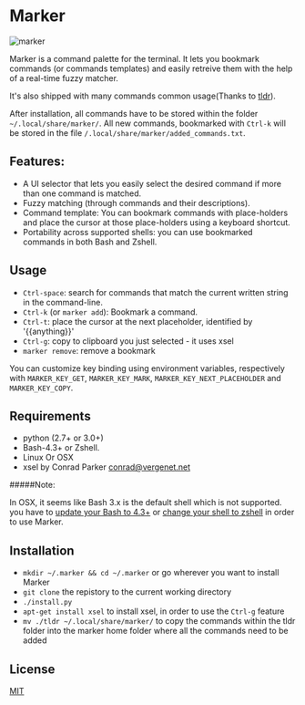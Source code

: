 # Marker

![marker](https://cloud.githubusercontent.com/assets/2557967/14209204/d99db934-f81a-11e5-910c-9d34ac155d18.gif)

Marker is a command palette for the terminal. It lets you bookmark commands (or commands templates) and easily retreive them with the help of a real-time fuzzy matcher.

It's also shipped with many commands common usage(Thanks to [tldr](https://github.com/tldr-pages/tldr)).

After installation, all commands have to be stored within the folder `~/.local/share/marker/`.
All new commands, bookmarked with `Ctrl-k` will be stored in the file `/.local/share/marker/added_commands.txt`.

## Features:
- A UI selector that lets you easily select the desired command if more than one command is matched.
- Fuzzy matching (through commands and their descriptions).
- Command template: You can bookmark commands with place-holders and place the cursor at those place-holders using a keyboard shortcut.
- Portability across supported shells: you can use bookmarked commands in both Bash and Zshell.

## Usage
- `Ctrl-space`: search for commands that match the current written string in the command-line.
- `Ctrl-k` (or `marker add`): Bookmark a command.
- `Ctrl-t`: place the cursor at the next placeholder, identified by '{{anything}}'
- `Ctrl-g`: copy to clipboard you just selected - it uses xsel
- `marker remove`: remove a bookmark

You can customize key binding using environment variables, respectively with ```MARKER_KEY_GET```, ```MARKER_KEY_MARK```, ```MARKER_KEY_NEXT_PLACEHOLDER``` and ```MARKER_KEY_COPY```.

## Requirements
- python (2.7+ or 3.0+)
- Bash-4.3+ or Zshell.
- Linux Or OSX
- xsel by Conrad Parker <conrad@vergenet.net>

#####Note:

In OSX, it seems like Bash 3.x is the default shell which is not supported. you have to [update your Bash to 4.3+](http://apple.stackexchange.com/a/24635) or [change your shell to zshell](http://stackoverflow.com/a/1822126/1117720) in order to use Marker.

## Installation
- `mkdir ~/.marker && cd ~/.marker` or go wherever you want to install Marker
- `git clone` the repistory to the current working directory
- `./install.py`
- `apt-get install xsel` to install xsel, in order to use the `Ctrl-g` feature
- `mv ./tldr ~/.local/share/marker/` to copy the commands within the tldr folder into the marker home folder where all the commands need to be added

## License
[MIT](LICENSE)
